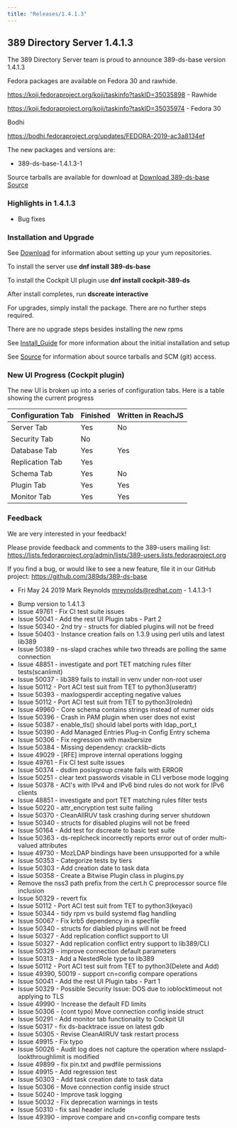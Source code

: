```yaml
---
title: "Releases/1.4.1.3"
---
```


389 Directory Server 1.4.1.3
-----------------------------

The 389 Directory Server team is proud to announce 389-ds-base version 1.4.1.3

Fedora packages are available on Fedora 30 and rawhide.

<https://koji.fedoraproject.org/koji/taskinfo?taskID=35035898> - Rawhide

<https://koji.fedoraproject.org/koji/taskinfo?taskID=35035974> - Fedora 30

Bodhi

<https://bodhi.fedoraproject.org/updates/FEDORA-2019-ac3a8134ef>


The new packages and versions are:

-   389-ds-base-1.4.1.3-1

Source tarballs are available for download at [Download 389-ds-base Source](https://releases.pagure.org/389-ds-base/389-ds-base-1.4.1.3.tar.bz2)

### Highlights in 1.4.1.3

- Bug fixes

### Installation and Upgrade 

See [Download](../download.html) for information about setting up your yum repositories.

To install the server use **dnf install 389-ds-base**

To install the Cockpit UI plugin use **dnf install cockpit-389-ds**

After install completes, run **dscreate interactive**

For upgrades, simply install the package.  There are no further steps required.

There are no upgrade steps besides installing the new rpms 

See [Install\_Guide](../howto/howto-install-389.html) for more information about the initial installation and setup

See [Source](../development/source.html) for information about source tarballs and SCM (git) access.

### New UI Progress (Cockpit plugin)

The new UI is broken up into a series of configuration tabs.  Here is a table showing the current progress

|Configuration Tab|Finished|Written in ReachJS |
|-----------------|--------|-------------------|
|Server Tab|Yes|No|
|Security Tab|No||
|Database Tab|Yes|Yes|
|Replication Tab|Yes||No|
|Schema Tab|Yes|No|
|Plugin Tab|Yes|Yes|
|Monitor Tab|Yes|Yes|


### Feedback

We are very interested in your feedback!

Please provide feedback and comments to the 389-users mailing list: <https://lists.fedoraproject.org/admin/lists/389-users.lists.fedoraproject.org>

If you find a bug, or would like to see a new feature, file it in our GitHub project: <https://github.com/389ds/389-ds-base>

* Fri May 24 2019 Mark Reynolds <mreynolds@redhat.com> - 1.4.1.3-1
- Bump version to 1.4.1.3
- Issue 49761 - Fix CI test suite issues
- Issue 50041 - Add the rest UI Plugin tabs - Part 2
- Issue 50340 - 2nd try - structs for diabled plugins will not be freed
- Issue 50403 - Instance creation fails on 1.3.9 using perl utils and latest lib389
- Issue 50389 - ns-slapd craches while two threads are polling the same connection
- Issue 48851 - investigate and port TET matching rules filter tests(scanlimit)
- Issue 50037 - lib389 fails to install in venv under non-root user
- Issue 50112 - Port ACI test suit from TET to python3(userattr)
- Issue 50393 - maxlogsperdir accepting negative values
- Issue 50112 - Port ACI test suit from TET to python3(roledn)
- Issue 49960 - Core schema contains strings instead of numer oids
- Issue 50396 - Crash in PAM plugin when user does not exist
- Issue 50387 - enable_tls() should label ports with ldap_port_t
- Issue 50390 - Add Managed Entries Plug-in Config Entry schema
- Issue 50306 - Fix regression with maxbersize
- Issue 50384 - Missing dependency: cracklib-dicts
- Issue 49029 - [RFE] improve internal operations logging
- Issue 49761 - Fix CI test suite issues
- Issue 50374 - dsdim posixgroup create fails with ERROR
- Issue 50251 - clear text passwords visable in CLI verbose mode logging
- Issue 50378 - ACI's with IPv4 and IPv6 bind rules do not work for IPv6 clients
- Issue 48851 - investigate and port TET matching rules filter tests
- Issue 50220 - attr_encryption test suite failing
- Issue 50370 -  CleanAllRUV task crashing during server shutdown
- Issue 50340 - structs for disabled plugins will not be freed
- Issue 50164 - Add test for dscreate to basic test suite
- Issue 50363 - ds-replcheck incorrectly reports error out of order multi-valued attributes
- Issue 49730 - MozLDAP bindings have been unsupported for a while
- Issue 50353 - Categorize tests by tiers
- Issue 50303 - Add creation date to task data
- Issue 50358 -  Create a Bitwise Plugin class in plugins.py
- Remove the nss3 path prefix from the cert.h C preprocessor source file inclusion
- Issue 50329 - revert fix
- Issue 50112 - Port ACI test suit from TET to python3(keyaci)
- Issue 50344 - tidy rpm vs build systemd flag handling
- Issue 50067 - Fix krb5 dependency in a specfile
- Issue 50340 - structs for diabled plugins will not be freed
- Issue 50327 - Add replication conflict support to UI
- Issue 50327 - Add replication conflict entry support to lib389/CLI
- Issue 50329 - improve connection default parameters
- Issue 50313 - Add a NestedRole type to lib389
- Issue 50112 - Port ACI test suit from TET to python3(Delete and  Add)
- Issue 49390, 50019 - support cn=config compare operations
- Issue 50041 - Add the rest UI Plugin tabs - Part 1
- Issue 50329 - Possible Security Issue: DOS due to ioblocktimeout not applying to TLS
- Issue 49990 - Increase the default FD limits
- Issue 50306 - (cont typo) Move connection config inside struct
- Issue 50291 - Add monitor tab functionality to Cockpit UI
- Issue 50317 - fix ds-backtrace issue on latest gdb
- Issue 50305 - Revise CleanAllRUV task restart process
- Issue 49915 - Fix typo
- Issue 50026 - Audit log does not capture the operation where nsslapd-lookthroughlimit is modified
- Issue 49899 - fix pin.txt and pwdfile permissions
- Issue 49915 - Add regression test
- Issue 50303 - Add task creation date to task data
- Issue 50306 - Move connection config inside struct
- Issue 50240 - Improve task logging
- Issue 50032 - Fix deprecation warnings in tests
- Issue 50310 - fix sasl header include
- Issue 49390 - improve compare and cn=config compare tests





